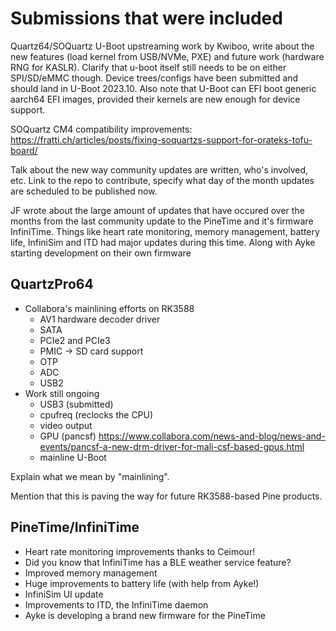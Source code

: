 # Submissions that were included

Quartz64/SOQuartz U-Boot upstreaming work by Kwiboo, write about the new features (load kernel from USB/NVMe, PXE) and future work (hardware RNG for KASLR). Clarify that u-boot itself still needs to be on either SPI/SD/eMMC though. Device trees/configs have been submitted and should land in U-Boot 2023.10. Also note that U-Boot can EFI boot generic aarch64 EFI images, provided their kernels are new enough for device support.

SOQuartz CM4 compatibility improvements: https://fratti.ch/articles/posts/fixing-soquartzs-support-for-orateks-tofu-board/

Talk about the new way community updates are written, who's involved, etc. Link to the repo to contribute, specify what day of the month updates are scheduled to be published now.

JF wrote about the large amount of updates that have occured over the months from the last community update to the PineTime and it's firmware InfiniTime. Things like heart rate monitoring, memory management, battery life, InfiniSim and ITD had major updates during this time. Along with Ayke starting development on their own firmware

## QuartzPro64

* Collabora's mainlining efforts on RK3588
    * AV1 hardware decoder driver
    * SATA
    * PCIe2 and PCIe3
    * PMIC -> SD card support
    * OTP
    * ADC
    * USB2
* Work still ongoing
    * USB3 (submitted)
    * cpufreq (reclocks the CPU)
    * video output
    * GPU (pancsf) https://www.collabora.com/news-and-blog/news-and-events/pancsf-a-new-drm-driver-for-mali-csf-based-gpus.html
    * mainline U-Boot

Explain what we mean by "mainlining".

Mention that this is paving the way for future RK3588-based Pine products.

## PineTime/InfiniTime
* Heart rate monitoring improvements thanks to Ceimour!
* Did you know that InfiniTime has a BLE weather service feature?
* Improved memory management
* Huge improvements to battery life (with help from Ayke!)
* InfiniSim UI update
* Improvements to ITD, the InfiniTime daemon
* Ayke is developing a brand new firmware for the PineTime